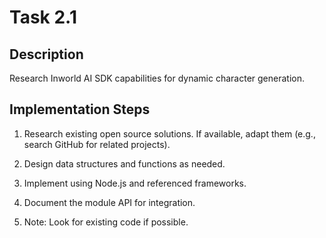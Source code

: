 # Task 2.1

## Description
Research Inworld AI SDK capabilities for dynamic character generation.

## Implementation Steps
1. Research existing open source solutions. If available, adapt them (e.g., search GitHub for related projects).

2. Design data structures and functions as needed.

3. Implement using Node.js and referenced frameworks.

4. Document the module API for integration.

5. Note: Look for existing code if possible.

